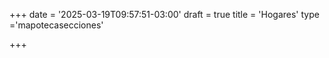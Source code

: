 +++
date = '2025-03-19T09:57:51-03:00'
draft = true
title = 'Hogares'
type ='mapotecasecciones'

+++
